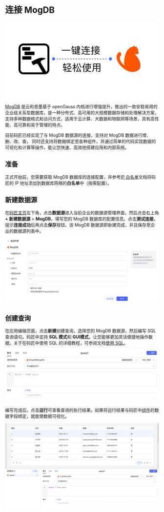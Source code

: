 # 连接 MogDB

​![](assets/1-20231002173022-u9wnleg.png)​

[MogDB](https://enmotech.com/products/MogDB) 是云和恩墨基于 openGauss 内核进行增强提升，推出的一款安稳易用的企业级关系型数据库，是一种分布式、高可用的大规模数据存储和处理解决方案，支持多种数据格式和访问方式，适用于云计算、大数据和物联网等场景，具有高性能、高可靠和易于管理的特点。

目前码匠已经实现了与 MogDB 数据源的连接，支持对 MogDB 数据进行增、删、改、查， 同时还支持将数据绑定至各种组件，并通过简单的代码实现数据的可视化和计算等操作，能让您快速、高效地搭建应用和内部系统。

## 准备

正式开始前，您需要获取 MogDB 数据库的连接配置，并参考[IP 白名单](https://majiang.co/docs/ip-allowlist)文档将码匠的 IP 地址添加到数据库网络的**白名单**中（按需配置）。

## 新建数据源

在[码匠主页](https://cloud.majiang.co/apps)左下角，点击**数据源**进入当前企业的数据源管理界面，然后点击右上角 **+ 新建数据源** > ​**MogDB**​，填写您的 MogDB 数据库的配置信息。点击​**测试连接**​，提示**连接成功**后再点击**保存**按钮，该 MogDB 数据源即新建完成，并且保存至企业的数据源列表中。

​![](assets/2-20231002173022-ep7q6wh.png)​

## 创建查询

在应用编辑页面，点击**新建**创建查询，选择您的 MogDB 数据源，然后编写 SQL 查询语句。码匠中支持 **SQL 模式**和 **GUI模式**​，让您能够更加灵活便捷地操作数据。关于在码匠中使用 SQL 的详细教程，可参阅文档[使用 SQL](https://majiang.co/docs/using-sql)。

​![](assets/3-20231002173022-z6s8knp.png)​

编写完成后，点击**运行**可查看查询的执行结果。如果将运行结果与码匠中[组件](https://majiang.co/docs/component-guides)的数据字段绑定，就能使数据可视化。

​![](assets/4-20231002173022-tgiyhvg.png)​
